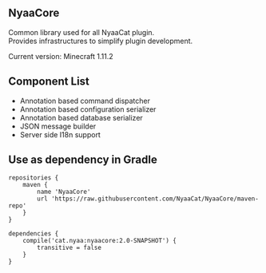 ## NyaaCore
Common library used for all NyaaCat plugin.  
Provides infrastructures to simplify plugin development.

Current version: Minecraft 1.11.2

## Component List

- Annotation based command dispatcher
- Annotation based configuration serializer
- Annotation based database serializer
- JSON message builder
- Server side I18n support

## Use as dependency in Gradle

```
repositories {
    maven {
        name 'NyaaCore'
        url 'https://raw.githubusercontent.com/NyaaCat/NyaaCore/maven-repo'
    }
}

dependencies {
    compile('cat.nyaa:nyaacore:2.0-SNAPSHOT') {
        transitive = false
    }
}
```

